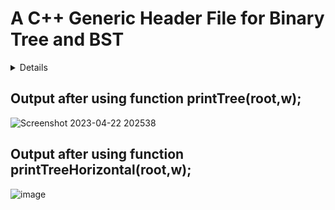 # A C++ Generic Header File for Binary Tree and BST
<details>
The tree.h header file Provide two template functions <br>
which user can use after including relative path of the header file in your program - <br>
  printTree<T>(root,width),<br>
  printTreeHorizontally<T>(root,width)
</details>

## Output after using function printTree<int>(root,w);
![Screenshot 2023-04-22 202538](https://user-images.githubusercontent.com/98400093/233791951-c03af055-bfe7-4f1f-ae6a-bfec092ff071.png)


## Output after using function printTreeHorizontal<string>(root,w);
![image](https://user-images.githubusercontent.com/98400093/233792322-17e8c976-d753-4168-90ea-f21daeeb8612.png)
